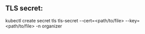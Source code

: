 ## TLS secret:

kubectl create secret tls tls-secret --cert=<path/to/file> --key=<path/to/file> -n organizer
